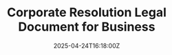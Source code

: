 ---
title: Corporate Resolution Legal Document for Business
linkTitle: Corporate Resolution Legal Document for Business
date: '2025-04-24T16:18:00Z'
weight: 1
description: No content
draft: false
ref: corporate-resolution-legal-document-for-business
---